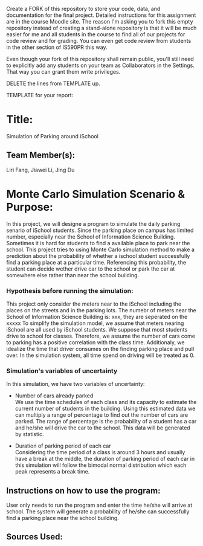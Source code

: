Create a FORK of this repository to store your code, data, and documentation for the final project. Detailed instructions for this assignment are in the course Moodle site.  The reason I'm asking you to fork this empty repository instead of creating a stand-alone repository is that it will be much easier for me and all students in the course to find all of our projects for code review and for grading. You can even get code review from students in the other section of IS590PR this way.

Even though your fork of this repository shall remain public, you'll still need to explicitly add any students on your team as Collaborators in the Settings. That way you can grant them write privileges.

DELETE the lines from TEMPLATE up.

TEMPLATE for your report:

# Title: 
Simulation of Parking around iSchool

## Team Member(s):
Liri Fang, Jiawei Li, Jing Du

# Monte Carlo Simulation Scenario & Purpose:

In this project, we will designe a program to simulate the daily parking senario of iSchool students. Since the parking place on campus has limited number, especially near the School of Information Science Building. Sometimes it is hard for students to find a available place to park near the school. This project tries to using Monte Carlo simulation method to make a prediction about the probability of whether a ischool student successfully find a parking place at a particular time. Referencing this probability, the student can decide wether drive car to the school or park the car at somewhere else rather than near the school building.

### Hypothesis before running the simulation:

This project only consider the meters near to the iSchool including the places on the streets and in the parking lots. 
The numebr of meters near the School of Information Science Building is: xxx, they are seperated on the xxxxx
To simplify the simulation model, we assume that meters nearing iSchool are all used by iSchool students. We suppose that most students drive to school for classes. Therefore, we assume the number of cars come to parking has a positive correlation with the class time. 
Additionaly, we idealize the time that driver consumes on the finding parking place and pull over. In the simulation system, all time spend on driving will be treated as 0.

### Simulation's variables of uncertainty

In this simulation, we have two variables of uncertainty:

* Number of cars already parked
<br>We use the time schedules of each class and its capacity to estimate the current number of students in the building. Using this estimated data we can multiply a range of percentage to find out the number of cars are parked.
The range of percentage is the probability of a student has a car and he/she will drive the car to the school. This data will be generated by statistic.

* Duration of parking period of each car
<br>Considering the time period of a class is around 3 hours and usually have a break at the middle, the duration of parking period of each car in this simulation will follow the bimodal normal distribution which each peak represents a break time. 



## Instructions on how to use the program:

User only needs to run the program and enter the time he/she will arrive at school. The system will generate a probability of he/she can successfully find a parking place near the school building.


## Sources Used:


